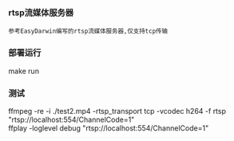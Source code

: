 ### rtsp流媒体服务器
    参考EasyDarwin编写的rtsp流媒体服务器,仅支持tcp传输

### 部署运行
make run

### 测试
ffmpeg -re -i ./test2.mp4 -rtsp_transport tcp -vcodec h264 -f rtsp "rtsp://localhost:554/ChannelCode=1"  
ffplay -loglevel debug "rtsp://localhost:554/ChannelCode=1"

